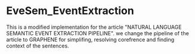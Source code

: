 # EveSem_EventExtraction
This is a modified implementation for the article "NATURAL LANGUAGE SEMANTIC EVENT EXTRACTION PIPELINE".
we change the pipeline of the article to GRAPHENE for simplifing, resolving corefrence and finding context of the sentences.

